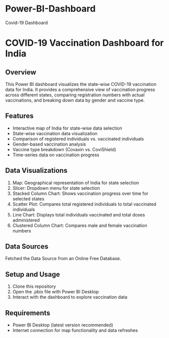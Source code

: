 # Power-BI-Dashboard
Covid-19 Dashboard

# COVID-19 Vaccination Dashboard for India

## Overview
This Power BI dashboard visualizes the state-wise COVID-19 vaccination data for India. It provides a comprehensive view of vaccination progress across different states, comparing registration numbers with actual vaccinations, and breaking down data by gender and vaccine type.

## Features
- Interactive map of India for state-wise data selection
- State-wise vaccination data visualization
- Comparison of registered individuals vs. vaccinated individuals
- Gender-based vaccination analysis
- Vaccine type breakdown (Covaxin vs. CoviShield)
- Time-series data on vaccination progress

## Data Visualizations
1. Map: Geographical representation of India for state selection
2. Slicer: Dropdown menu for state selection
3. Stacked Column Chart: Shows vaccination progress over time for selected states
4. Scatter Plot: Compares total registered individuals to total vaccinated individuals
5. Line Chart: Displays total individuals vaccinated and total doses administered
6. Clustered Column Chart: Compares male and female vaccination numbers

## Data Sources
Fetched the Data Source from an Online Free Database.

## Setup and Usage
1. Clone this repository
2. Open the .pbix file with Power BI Desktop
3. Interact with the dashboard to explore vaccination data

## Requirements
- Power BI Desktop (latest version recommended)
- Internet connection for map functionality and data refreshes
